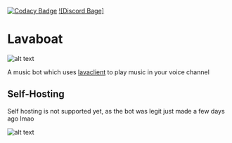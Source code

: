 [![Codacy Badge](https://api.codacy.com/project/badge/Grade/250f45b5ae4b44d0a3640d87fbe8e0d4)](https://www.codacy.com/manual/Sxmurai/lavaboat?utm_source=github.com&amp;utm_medium=referral&amp;utm_content=Sxmurai/lavaboat&amp;utm_campaign=Badge_Grade) 
[![Discord Bage]](https://img.shields.io/discord/707733202361647116.svg?colorB=Blue&logo=discord&label=Support)
# Lavaboat 
![alt text](https://cdn.discordapp.com/attachments/594674293728870432/707371842759032862/LavaBoat.png "Lavaboat logo") 

A music bot which uses [lavaclient](https://www.npmjs.com/package/lavaclient) to play music in your voice channel

## Self-Hosting

Self hosting is not supported yet, as the bot was legit just made a few days ago lmao

![alt text](https://discord.boats/api/widget/707403122997198959 "Discord Boats")
